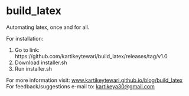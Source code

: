 # build_latex
Automating latex, once and for all.

For installation:
<ol>
    <li> Go to link: https://github.com/kartikeytewari/build_latex/releases/tag/v1.0</li>
    <li> Download installer.sh </li>
    <li> Run installer.sh </li>
</ol>

For more information visit: www.kartikeytewari.github.io/blog/build_latex <br>
For feedback/suggestions e-mail to: kartikeya30@gmail.com
